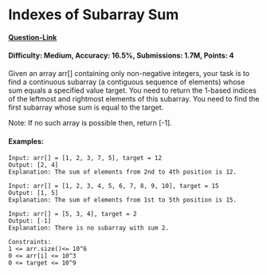 # Indexes of Subarray Sum
#### [Question-Link](https://www.geeksforgeeks.org/problems/subarray-with-given-sum-1587115621/1)
#### Difficulty: Medium, Accuracy: 16.5%, Submissions: 1.7M, Points: 4

Given an array arr[] containing only non-negative integers, your task is to find a continuous subarray (a contiguous sequence of elements) whose sum equals a specified value target. You need to return the 1-based indices of the leftmost and rightmost elements of this subarray. You need to find the first subarray whose sum is equal to the target.
<br>

Note: If no such array is possible then, return [-1].

#### Examples:
```
Input: arr[] = [1, 2, 3, 7, 5], target = 12
Output: [2, 4]
Explanation: The sum of elements from 2nd to 4th position is 12.
```
```
Input: arr[] = [1, 2, 3, 4, 5, 6, 7, 8, 9, 10], target = 15
Output: [1, 5]
Explanation: The sum of elements from 1st to 5th position is 15.
```
```
Input: arr[] = [5, 3, 4], target = 2
Output: [-1]
Explanation: There is no subarray with sum 2.
```
```
Constraints:
1 <= arr.size()<= 10^6
0 <= arr[i] <= 10^3
0 <= target <= 10^9
```
